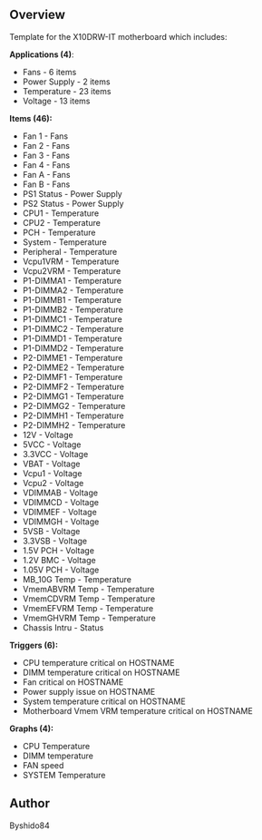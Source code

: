 ## Overview
Template for the X10DRW-IT motherboard which includes:


**Applications (4)**:


* Fans - 6 items
* Power Supply - 2 items
* Temperature - 23 items
* Voltage - 13 items


**Items (46):**


* Fan 1 - Fans
* Fan 2 - Fans
* Fan 3 - Fans
* Fan 4 - Fans
* Fan A - Fans
* Fan B - Fans
* PS1 Status - Power Supply
* PS2 Status - Power Supply
* CPU1 - Temperature
* CPU2 - Temperature
* PCH - Temperature
* System - Temperature
* Peripheral - Temperature
* Vcpu1VRM - Temperature
* Vcpu2VRM - Temperature
* P1-DIMMA1 - Temperature
* P1-DIMMA2 - Temperature
* P1-DIMMB1 - Temperature
* P1-DIMMB2 - Temperature
* P1-DIMMC1 - Temperature
* P1-DIMMC2 - Temperature
* P1-DIMMD1 - Temperature
* P1-DIMMD2 - Temperature
* P2-DIMME1 - Temperature
* P2-DIMME2 - Temperature
* P2-DIMMF1 - Temperature
* P2-DIMMF2 - Temperature
* P2-DIMMG1 - Temperature
* P2-DIMMG2 - Temperature
* P2-DIMMH1 - Temperature
* P2-DIMMH2 - Temperature
* 12V - Voltage
* 5VCC - Voltage
* 3.3VCC - Voltage
* VBAT - Voltage
* Vcpu1 - Voltage
* Vcpu2 - Voltage
* VDIMMAB - Voltage
* VDIMMCD - Voltage
* VDIMMEF - Voltage
* VDIMMGH - Voltage
* 5VSB - Voltage
* 3.3VSB - Voltage
* 1.5V PCH - Voltage
* 1.2V BMC - Voltage
* 1.05V PCH - Voltage
* MB_10G Temp - Temperature
* VmemABVRM Temp - Temperature
* VmemCDVRM Temp - Temperature
* VmemEFVRM Temp - Temperature
* VmemGHVRM Temp - Temperature
* Chassis Intru - Status



**Triggers (6):**


* CPU temperature critical on HOSTNAME
* DIMM temperature critical on HOSTNAME
* Fan critical on HOSTNAME
* Power supply issue on HOSTNAME
* System temperature critical on HOSTNAME
* Motherboard Vmem VRM temperature critical on HOSTNAME	

**Graphs (4):**


* CPU Temperature
* DIMM temperature
* FAN speed
* SYSTEM Temperature


## Author
Byshido84